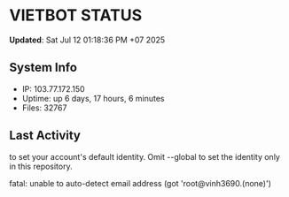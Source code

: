 # VIETBOT STATUS
**Updated**: Sat Jul 12 01:18:36 PM +07 2025

## System Info
- IP: 103.77.172.150
- Uptime: up 6 days, 17 hours, 6 minutes
- Files: 32767

## Last Activity

to set your account's default identity.
Omit --global to set the identity only in this repository.

fatal: unable to auto-detect email address (got 'root@vinh3690.(none)')
